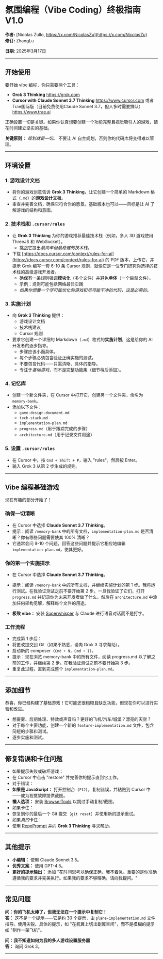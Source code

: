 # 氛围编程（Vibe Coding）终极指南 V1.0
**作者:** [Nicolas Zullo, https://x.com/NicolasZu](https://x.com/NicolasZu)  
**修订:** ZhangLu

**日期:** 2025年3月17日  

---

## 开始使用
要开始 vibe 编程，你只需要两个工具：  
- **Grok 3 Thinking**  https://grok.com 
- **Cursor with Claude Sonnet 3.7 Thinking**  https://www.cursor.com  或者 Trae国际版（目前免费使用Claude Sonnet 3.7，但人多时需要排队） https://www.trae.ai

正确设置一切是关键。如果你认真想要创建一个功能完整且视觉吸引人的游戏，请花时间建立坚实的基础。  

**关键原则：** *规划就是一切。* 不要让 AI 自主规划，否则你的代码库将变得难以管理。

---

## 环境设置

### 1. 游戏设计文档
- 将你的游戏创意告诉 **Grok 3 Thinking**，让它创建一个简单的 Markdown 格式（`.md`）的**游戏设计文档**。  
- 审查并完善文档，确保它符合你的愿景。基础版本也可以——目标是让 AI 了解游戏的结构和意图。  

### 2. 技术栈和 `.cursor/rules`
- 让 **Grok 3 Thinking** 为你的游戏推荐最佳技术栈（例如，多人 3D 游戏使用 ThreeJS 和 WebSocket）。  
  - 挑战它提出*最简单但最稳健的技术栈*。  
- 下载 [https://docs.cursor.com/context/rules-for-ai](https://docs.cursor.com/context/rules-for-ai) 的 PDF 版本，上传它，并提示 Grok 编写一套 6-10 条 Cursor 规则，就像它是一位专门研究你选择的技术栈的高级游戏开发者。  
  - 确保有一条规则强调**模块化**（多个文件）并避免**单体**（一个巨型文件）。  
  - 示例：规则可能包括网络最佳实践
  - *如果你想要一个尽可能优化的游戏和尽可能干净的代码，这是必需的。*

### 3. 实施计划
- 向 **Grok 3 Thinking** 提供：  
  - 游戏设计文档  
  - 技术栈建议
  - Cursor 规则  
- 要求它创建一个详细的 Markdown（`.md`）格式的**实施计划**，这是给你的 AI 开发者的逐步指导。  
  - 步骤应该小而具体。  
  - 每个步骤必须包含验证正确实施的测试。  
  - 不要包含代码——只需清晰、具体的指导。  
  - 专注于*基础游戏*，而不是完整功能集（细节稍后添加）。  

### 4. 记忆库
- 创建一个新文件夹，在 Cursor 中打开它，创建另一个文件夹，命名为 `memory-bank`。  
- 添加以下文件：  
  - `game-design-document.md`  
  - `tech-stack.md`  
  - `implementation-plan.md`  
  - `progress.md`（用于跟踪完成的步骤）  
  - `architecture.md`（用于记录文件用途）  

### 5. 设置 `.cursor/rules`
- 在 Cursor 中，按 `Cmd + Shift + P`，输入 "rules"，然后按 Enter。  
- 输入 Grok 3 从第 2 步生成的规则。  

---

## Vibe 编程基础游戏
现在有趣的部分开始了！

### 确保一切清晰
- 在 Cursor 中选择 **Claude Sonnet 3.7 Thinking**。 
- 提示：阅读 `/memory-bank` 中的所有文档，`implementation-plan.md` 是否清晰？你有哪些问题需要使其 100% 清晰？
- 它通常会问 9-10 个问题，回答这些问题并提示它相应地编辑 `implementation-plan.md`，使其更好。

### 你的第一个实施提示
- 在 Cursor 中选择 **Claude Sonnet 3.7 Thinking**。  
- 提示：阅读 `/memory-bank` 中的所有文档，并继续实施计划的第 1 步。我将运行测试。在我验证测试之前不要开始第 2 步。一旦我验证了它们，打开 `progress.md` 并记录你为未来开发者做了什么。然后在 `architecture.md` 中添加任何架构见解，解释每个文件的用途。

- **极致 vibe：** 安装 [Superwhisper](https://superwhisper.com) 与 Claude 进行语音对话而不是打字。  

### 工作流程
- 完成第 1 步后：  
- 将更改提交到 Git（如果不熟悉，请向 Grok 3 寻求帮助）。  
- 启动新的 composer（`Cmd + N`，`Cmd + I`）。  
- 提示：现在浏览 memory-bank 中的所有文件，阅读 progress.md 以了解之前的工作，并继续第 2 步。在我验证测试之前不要开始第 3 步。
- 重复此过程，直到完成整个 `implementation-plan.md`。  

---

## 添加细节
恭喜，你已经构建了基础游戏！它可能还很粗糙且缺乏功能，但现在你可以进行实验和改进。  
- 想要雾、后期处理、特效或声音吗？更好的飞机/汽车/城堡？漂亮的天空？
- 对于每个主要功能，创建一个新的 `feature-implementation.md` 文件，包含简短的步骤和测试。  
- 逐步实施和测试。  

---

## 修复错误和卡住问题
- 如果提示失败或破坏游戏：  
- 在 Cursor 中点击 "restore" 并完善你的提示直到它工作。  
- 对于错误：  
- **如果是 JavaScript：** 打开控制台（`F12`），复制错误，并粘贴到 Cursor 中——或为视觉故障提供截图。  
- **懒人选项：** 安装 [BrowserTools](https://browsertools.agentdesk.ai/installation) 以跳过手动复制/截图。  
- 如果卡住：  
- 恢复到你的最后一个 Git 提交（`git reset`）并使用新的提示重试。  
- 如果*真的*卡住：  
- 使用 [RepoPrompt](https://repoprompt.com/) 并向 **Grok 3 Thinking** 寻求帮助。  

---

## 其他提示
- **小编辑：** 使用 Claude Sonnet 3.5。  
- **优秀文案：** 使用 GPT-4.5。  
- **更好的提示输出：** 添加 "花时间思考以确保正确，我不着急。重要的是你准确遵循我的要求并完美执行。如果我的要求不够精确，请向我提问。"

---

## 常见问题
**问：你的飞机太棒了，但我无法在一个提示中复制它！**  
**答：** 这不是一个提示——它是约 30 个提示，由 `plane-implementation.md` 文件指导。使用尖锐、具体的提示，如 "在机翼上切出副翼空间"，而不是模糊的提示如 "制作一架飞机"。

**问：我不知道如何为我的多人游戏设置服务器**  
**答：** 询问 Grok 3。

--- 
